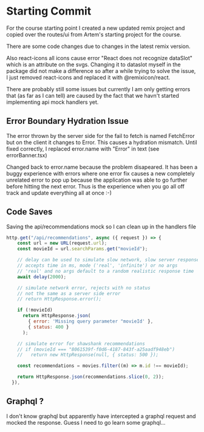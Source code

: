# Starting Commit

For the course starting point I created a new updated remix project and copied over the routes/ui from Artem's starting project for the course.

There are some code changes due to changes in the latest remix version.

Also react-icons all icons cause error "React does not recognize dataSlot" which is an attribute on the svgs. Changing it to dataslot myself in the package did not make a difference so after a while trying to solve the issue, I just removed react-icons and replaced it with @remixicon/react.

There are probably still some issues but currently I am only getting errors that (as far as I can tell) are caused by the fact that we havn't started implementing api mock handlers yet.

## Error Boundary Hydration Issue

The error thrown by the server side for the fail to fetch is named FetchError but on the client it changes to Error. This causes a hydration mismatch. Until fixed correctly, I replaced error.name with "Error" in text (see errorBanner.tsx)

Changed back to error.name because the problem disapeared. It has been a buggy experience with errors where one error fix causes a new completely unrelated error to pop up because the application was able to go further before hitting the next error. Thus is the experience when you go all off track and update everything all at once :-)

## Code Saves

Saving the api/recommendations mock so I can clean up in the handlers file

```js
http.get("/api/recommendations", async ({ request }) => {
    const url = new URL(request.url);
    const movieId = url.searchParams.get("movieId");

    // delay can be used to simulate slow network, slow server responses
    // accepts time in ms, mode ('real', 'infinite') or no args
    // 'real' and no args default to a random realistic response time
    await delay(2000);

    // simulate network error, rejects with no status
    // not the same as a server side error
    // return HttpResponse.error();

    if (!movieId)
      return HttpResponse.json(
        { error: 'Missing query parameter "movieId' },
        { status: 400 }
      );

    // simulate error for shawshank recommendations
    // if (movieId === "8061539f-f0d6-4187-843f-a25aadf948eb")
    //   return new HttpResponse(null, { status: 500 });

    const recommendations = movies.filter((m) => m.id !== movieId);

    return HttpResponse.json(recommendations.slice(0, 2));
  }),
```

## Graphql ?

I don't know graphql but apparently have intercepted a graphql request and mocked the response. Guess I need to go learn some graphql...

